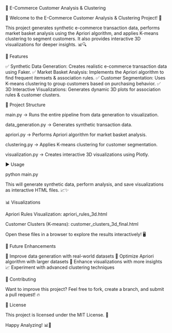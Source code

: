 🛒 E-Commerce Customer Analysis & Clustering

🚀 Welcome to the E-Commerce Customer Analysis & Clustering Project! 🚀

This project generates synthetic e-commerce transaction data, performs market basket analysis using the Apriori algorithm, and applies K-means clustering to segment customers. It also provides interactive 3D visualizations for deeper insights. 📊🔍

📌 Features

✅ Synthetic Data Generation: Creates realistic e-commerce transaction data using Faker.
✅ Market Basket Analysis: Implements the Apriori algorithm to find frequent itemsets & association rules.
✅ Customer Segmentation: Uses K-means clustering to group customers based on purchasing behavior.
✅ 3D Interactive Visualizations: Generates dynamic 3D plots for association rules & customer clusters.

📂 Project Structure

main.py → Runs the entire pipeline from data generation to visualization.

data_generation.py → Generates synthetic transaction data.

apriori.py → Performs Apriori algorithm for market basket analysis.

clustering.py → Applies K-means clustering for customer segmentation.

visualization.py → Creates interactive 3D visualizations using Plotly.

▶️ Usage

python main.py

This will generate synthetic data, perform analysis, and save visualizations as interactive HTML files. 📈✨

📊 Visualizations

Apriori Rules Visualization: apriori_rules_3d.html

Customer Clusters (K-means): customer_clusters_3d_final.html

Open these files in a browser to explore the results interactively! 🖥️

🎯 Future Enhancements

🚀 Improve data generation with real-world datasets
📌 Optimize Apriori algorithm with larger datasets
🎨 Enhance visualizations with more insights
📈 Experiment with advanced clustering techniques

🤝 Contributing

Want to improve this project? Feel free to fork, create a branch, and submit a pull request! 🔥

📜 License

This project is licensed under the MIT License. 📝

Happy Analyzing! 📊🚀
